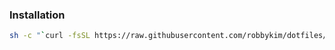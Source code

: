 ### Installation

```bash
sh -c "`curl -fsSL https://raw.githubusercontent.com/robbykim/dotfiles/master/install.sh`"
```
